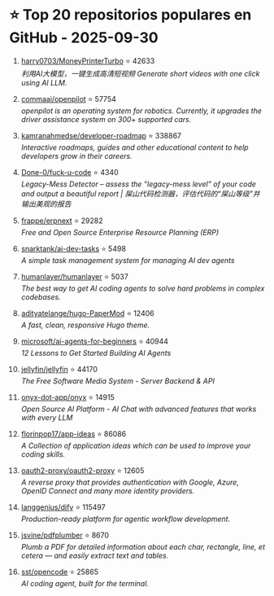 # ⭐ Top 20 repositorios populares en GitHub - 2025-09-30

1. [harry0703/MoneyPrinterTurbo](https://github.com/harry0703/MoneyPrinterTurbo) ⭐ 42633  
   _利用AI大模型，一键生成高清短视频 Generate short videos with one click using AI LLM._

2. [commaai/openpilot](https://github.com/commaai/openpilot) ⭐ 57754  
   _openpilot is an operating system for robotics. Currently, it upgrades the driver assistance system on 300+ supported cars._

3. [kamranahmedse/developer-roadmap](https://github.com/kamranahmedse/developer-roadmap) ⭐ 338867  
   _Interactive roadmaps, guides and other educational content to help developers grow in their careers._

4. [Done-0/fuck-u-code](https://github.com/Done-0/fuck-u-code) ⭐ 4340  
   _Legacy-Mess Detector – assess the “legacy-mess level” of your code and output a beautiful report | 屎山代码检测器，评估代码的“屎山等级”并输出美观的报告_

5. [frappe/erpnext](https://github.com/frappe/erpnext) ⭐ 29282  
   _Free and Open Source Enterprise Resource Planning (ERP)_

6. [snarktank/ai-dev-tasks](https://github.com/snarktank/ai-dev-tasks) ⭐ 5498  
   _A simple task management system for managing AI dev agents_

7. [humanlayer/humanlayer](https://github.com/humanlayer/humanlayer) ⭐ 5037  
   _The best way to get AI coding agents to solve hard problems in complex codebases._

8. [adityatelange/hugo-PaperMod](https://github.com/adityatelange/hugo-PaperMod) ⭐ 12406  
   _A fast, clean, responsive Hugo theme._

9. [microsoft/ai-agents-for-beginners](https://github.com/microsoft/ai-agents-for-beginners) ⭐ 40944  
   _12 Lessons to Get Started Building AI Agents_

10. [jellyfin/jellyfin](https://github.com/jellyfin/jellyfin) ⭐ 44170  
   _The Free Software Media System - Server Backend & API_

11. [onyx-dot-app/onyx](https://github.com/onyx-dot-app/onyx) ⭐ 14915  
   _Open Source AI Platform - AI Chat with advanced features that works with every LLM_

12. [florinpop17/app-ideas](https://github.com/florinpop17/app-ideas) ⭐ 86086  
   _A Collection of application ideas which can be used to improve your coding skills._

13. [oauth2-proxy/oauth2-proxy](https://github.com/oauth2-proxy/oauth2-proxy) ⭐ 12605  
   _A reverse proxy that provides authentication with Google, Azure, OpenID Connect and many more identity providers._

14. [langgenius/dify](https://github.com/langgenius/dify) ⭐ 115497  
   _Production-ready platform for agentic workflow development._

15. [jsvine/pdfplumber](https://github.com/jsvine/pdfplumber) ⭐ 8670  
   _Plumb a PDF for detailed information about each char, rectangle, line, et cetera — and easily extract text and tables._

16. [sst/opencode](https://github.com/sst/opencode) ⭐ 25865  
   _AI coding agent, built for the terminal._


<!-- Última actualización: 2025-09-30T08:06:00.462387 UTC -->